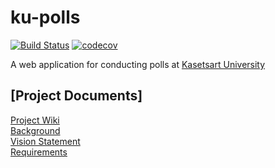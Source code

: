 # ku-polls
[![Build Status](https://travis-ci.com/SainTurDaY27/ku-polls.svg?branch=My-repository-in-SKE)](https://travis-ci.com/SainTurDaY27/ku-polls) [![codecov](https://codecov.io/gh/SainTurDaY27/ku-polls/branch/My-repository-in-SKE/graph/badge.svg?token=WMCFGLGB5L)](https://codecov.io/gh/SainTurDaY27/ku-polls)

A web application for conducting polls at [Kasetsart University](https://www.ku.ac.th)

## [Project Documents]

[Project Wiki](../../wiki/Home)  
[Background](../../wiki/Background)  
[Vision Statement](../../wiki/Vision%20Statement)  
[Requirements](../../wiki/Requirements)
